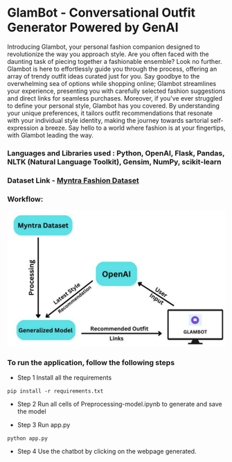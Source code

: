 # GlamBot -  Conversational Outfit Generator Powered by GenAI 
Introducing Glambot, your personal fashion companion designed to revolutionize the way you approach style. 
Are you often faced with the daunting task of piecing together a fashionable ensemble? Look no further. Glambot is here to effortlessly guide you through the process, offering an array of trendy outfit ideas curated just for you. Say goodbye to the overwhelming sea of options while shopping online; Glambot streamlines your experience, presenting you with carefully selected fashion suggestions and direct links for seamless purchases. Moreover, if you've ever struggled to define your personal style, Glambot has you covered. By understanding your unique preferences, it tailors outfit recommendations that resonate with your individual style identity, making the journey towards sartorial self-expression a breeze. Say hello to a world where fashion is at your fingertips, with Glambot leading the way.

### Languages and Libraries used : Python, OpenAI, Flask, Pandas, NLTK (Natural Language Toolkit), Gensim, NumPy, scikit-learn
### Dataset Link - [Myntra Fashion Dataset](https://www.kaggle.com/datasets/manishmathias/myntra-fashion-dataset)
### Workflow:
![NOT DISPLAYING IMAGE](image.png)

### To run the application, follow the following steps

* Step 1 
Install all the requirements 
```
pip install -r requirements.txt
``` 

* Step 2 
Run all cells of Preprocessing-model.ipynb to generate and save the model 

* Step 3 
Run app.py 
```
python app.py
```

* Step 4
Use the chatbot by clicking on the webpage generated. 



